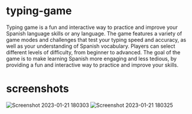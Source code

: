 # typing-game
Typing game is a fun and interactive way to practice and improve your Spanish language skills or any language. The game features a variety of game modes and challenges that test your typing speed and accuracy, as well as your understanding of Spanish vocabulary. Players can select different levels of difficulty, from beginner to advanced. The goal of the game is to make learning Spanish more engaging and less tedious, by providing a fun and interactive way to practice and improve your skills.
# screenshots
![Screenshot 2023-01-21 180303](https://user-images.githubusercontent.com/42281413/213878843-a69ce737-55f4-4e7f-9f8a-eca20dd8668e.jpg)
![Screenshot 2023-01-21 180325](https://user-images.githubusercontent.com/42281413/213878845-92213858-08a0-4e55-9bd0-6ea796f5c7cb.jpg)

